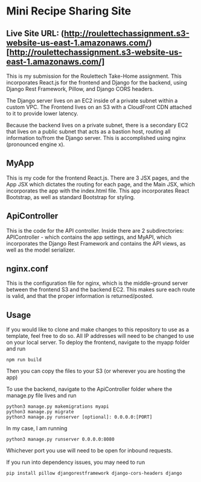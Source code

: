 # Mini Recipe Sharing Site

## Live Site URL: (http://roulettechassignment.s3-website-us-east-1.amazonaws.com/)[http://roulettechassignment.s3-website-us-east-1.amazonaws.com/]

This is my submission for the Roulettech Take-Home assignment. This incorporates React.js for the frontend and Django for the backend, using Django Rest Framework, Pillow, and Django CORS headers.

The Django server lives on an EC2 inside of a private subnet within a custom VPC. The Frontend lives on an S3 with a CloudFront CDN attached to it to provide lower latency.

Because the backend lives on a private subnet, there is a secondary EC2 that lives on a public subnet that acts as a bastion host, routing all information to/from the Django server. This is accomplished using nginx (pronounced engine x).

## MyApp
This is my code for the frontend React.js. There are 3 JSX pages, and the App JSX which dictates the routing for each page, and the Main JSX, which incorporates the app with the index.html file. This app incorporates React Bootstrap, as well as standard Bootstrap for styling.

## ApiController
This is the code for the API controller. Inside there are 2 subdirectories: APIController - which contains the app settings, and MyAPI, which incorporates the Django Rest Framework and contains the API views, as well as the model serializer.

## nginx.conf
This is the configuration file for nginx, which is the middle-ground server between the frontend S3 and the backend EC2. This makes sure each route is valid, and that the proper information is returned/posted.

## Usage
If you would like to clone and make changes to this repository to use as a template, feel free to do so. All IP addresses will need to be changed to use on your local server. To deploy the frontend, navigate to the myapp folder and run

    npm run build
Then you can copy the files to your S3 (or wherever you are hosting the app)

To use the backend, navigate to the ApiController folder where the manage.py file lives and run

    python3 manage.py makemigrations myapi
    python3 manage.py migrate
    python3 manage.py runserver [optional]: 0.0.0.0:[PORT]

In my case, I am running

    python3 manage.py runserver 0.0.0.0:8080

Whichever port you use will need to be open for inbound requests.

If you run into dependency issues, you may need to run

    pip install pillow djangorestframework django-cors-headers django

